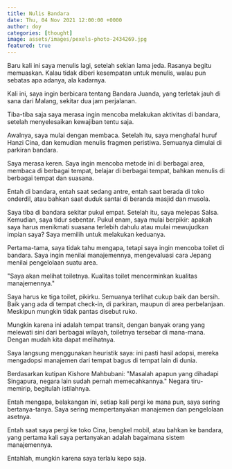 ```yaml
---
title: Nulis Bandara
date: Thu, 04 Nov 2021 12:00:00 +0000
author: doy
categories: [thought]
image: assets/images/pexels-photo-2434269.jpg
featured: true
---
```

Baru kali ini saya menulis lagi, setelah sekian lama jeda. Rasanya begitu memuaskan. Kalau tidak diberi kesempatan untuk menulis, walau pun sebatas apa adanya, ala kadarnya.

Kali ini, saya ingin berbicara tentang Bandara Juanda, yang terletak jauh di sana dari Malang, sekitar dua jam perjalanan.

Tiba-tiba saja saya merasa ingin mencoba melakukan aktivitas di bandara, setelah menyelesaikan kewajiban tentu saja.

Awalnya, saya mulai dengan membaca. Setelah itu, saya menghafal huruf Hanzi Cina, dan kemudian menulis fragmen peristiwa. Semuanya dimulai di parkiran bandara.

Saya merasa keren. Saya ingin mencoba metode ini di berbagai area, membaca di berbagai tempat, belajar di berbagai tempat, bahkan menulis di berbagai tempat dan suasana.

Entah di bandara, entah saat sedang antre, entah saat berada di toko onderdil, atau bahkan saat duduk santai di beranda masjid dan musola.

Saya tiba di bandara sekitar pukul empat. Setelah itu, saya melepas Salsa. Kemudian, saya tidur sebentar. Pukul enam, saya mulai berpikir: apakah saya harus menikmati suasana terlebih dahulu atau mulai mewujudkan impian saya? Saya memilih untuk melakukan keduanya.

Pertama-tama, saya tidak tahu mengapa, tetapi saya ingin mencoba toilet di bandara. Saya ingin menilai manajemennya, mengevaluasi cara Jepang menilai pengelolaan suatu area.

"Saya akan melihat toiletnya. Kualitas toilet mencerminkan kualitas manajemennya."

Saya harus ke tiga toilet, pikirku. Semuanya terlihat cukup baik dan bersih. Baik yang ada di tempat check-in, di parkiran, maupun di area perbelanjaan. Meskipun mungkin tidak pantas disebut ruko.

Mungkin karena ini adalah tempat transit, dengan banyak orang yang melewati sini dari berbagai wilayah, toiletnya tersebar di mana-mana. Dengan mudah kita dapat melihatnya.

Saya langsung menggunakan heuristik saya: ini pasti hasil adopsi, mereka mengadopsi manajemen dari tempat bagus di tempat lain di dunia.

Berdasarkan kutipan Kishore Mahbubani: "Masalah apapun yang dihadapi Singapura, negara lain sudah pernah memecahkannya." Negara tiru-memirip, begitulah istilahnya.

Entah mengapa, belakangan ini, setiap kali pergi ke mana pun, saya sering bertanya-tanya. Saya sering mempertanyakan manajemen dan pengelolaan asetnya.

Entah saat saya pergi ke toko Cina, bengkel mobil, atau bahkan ke bandara, yang pertama kali saya pertanyakan adalah bagaimana sistem manajemennya.

Entahlah, mungkin karena saya terlalu kepo saja.
